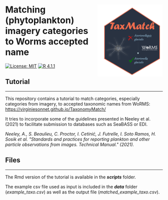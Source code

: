 
<!-- README.md is generated from README.Rmd. -->

# <img src="figures/taxmatch.PNG" align="right" height="230"/> Matching (phytoplankton) imagery categories to Worms accepted name

<!-- badges: start -->

[![License: MIT](https://img.shields.io/badge/license-MIT-green.svg)](https://opensource.org/licenses/MIT) [![R 4.1.1](https://img.shields.io/badge/R-4.1.1-red.svg)](https://www.r-project.org/)

<!-- badges: end -->

## Tutorial 

***

This repository contains a tutorial to match categories, especially categories from imagery, to accepted taxonomic names from WoRMS: <https://virginiesonnet.github.io/TaxonomyMatch/>

It tries to incorporate some of the guidelines presented in Neeley et al. (2021) to facilitate submission to databases such as SeaBASS or EDI. 

*Neeley, A., S. Beaulieu, C. Proctor, I. Cetinić, J. Futrelle, I. Soto Ramos, H. Sosik et al. "Standards and practices for reporting plankton and other particle observations from images. Technical Manual." (2021).*


## Files 

***

The Rmd version of the tutorial is available in the ***scripts*** folder.

The example csv file used as input is included in the ***data*** folder (*example_taxo.csv*) as well as the output file (*matched_example_taxo.csv*).

